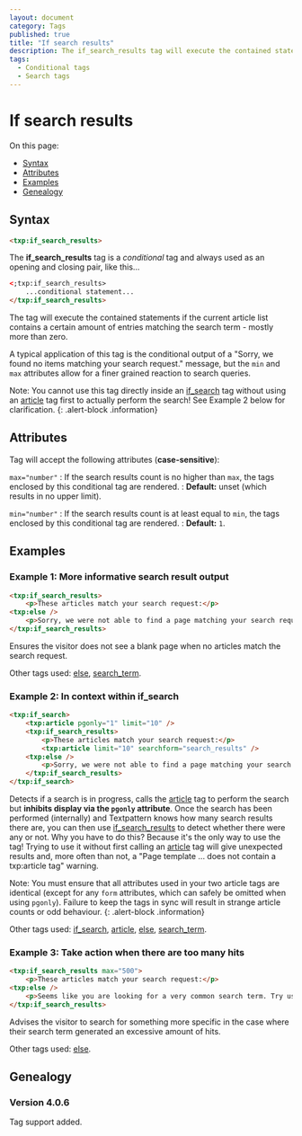 ```yaml
---
layout: document
category: Tags
published: true
title: "If search results"
description: The if_search_results tag will execute the contained statements if the current article list contains a certain amount of entries matching a search.
tags:
  - Conditional tags
  - Search tags
---
```


# If search results

On this page:

* [Syntax](#syntax)
* [Attributes](#attributes)
* [Examples](#examples)
* [Genealogy](#genealogy)

## Syntax

~~~ html
<txp:if_search_results>
~~~

The **if_search_results** tag is a *conditional* tag and always used as an opening and closing pair, like this...

~~~ html
<;txp:if_search_results>
    ...conditional statement...
</txp:if_search_results>
~~~

The tag will execute the contained statements if the current article list contains a certain amount of entries matching the search term - mostly more than zero.

A typical application of this tag is the conditional output of a "Sorry, we found no items matching your search request." message, but the `min` and `max` attributes allow for a finer grained reaction to search queries.

Note: You cannot use this tag directly inside an [if_search](if_search) tag without using an [article](article) tag first to actually perform the search! See Example 2 below for clarification.
{: .alert-block .information}

## Attributes

Tag will accept the following attributes (**case-sensitive**):

`max="number"`
: If the search results count is no higher than `max`, the tags enclosed by this conditional tag are rendered.
: **Default:** unset (which results in no upper limit).

`min="number"`
: If the search results count is at least equal to `min`, the tags enclosed by this conditional tag are rendered.
: **Default:** `1`.

## Examples

### Example 1: More informative search result output

~~~ html
<txp:if_search_results>
    <p>These articles match your search request:</p>
<txp:else />
    <p>Sorry, we were not able to find a page matching your search request <q><txp:search_term /></q>.</p>
</txp:if_search_results>
~~~

Ensures the visitor does not see a blank page when no articles match the search request.

Other tags used: [else](else), [search_term](search_term).

### Example 2: In context within if_search

~~~ html
<txp:if_search>
    <txp:article pgonly="1" limit="10" />
    <txp:if_search_results>
        <p>These articles match your search request:</p>
        <txp:article limit="10" searchform="search_results" />
    <txp:else />
        <p>Sorry, we were not able to find a page matching your search request <q><txp:search_term /></q>.</p>
    </txp:if_search_results>
</txp:if_search>
~~~

Detects if a search is in progress, calls the [article](article) tag to perform the search but **inhibits display via the `pgonly` attribute**. Once the search has been performed (internally) and Textpattern knows how many search results there are, you can then use [if_search_results](if_search-results) to detect whether there were any or not. Why you have to do this? Because it's the only way to use the tag! Trying to use it without first calling an [article](article) tag will give unexpected results and, more often than not, a "Page template ... does not contain a txp:article tag" warning.

Note: You must ensure that all attributes used in your two article tags are identical (except for any `form` attributes, which can safely be omitted when using `pgonly`). Failure to keep the tags in sync will result in strange article counts or odd behaviour.
{: .alert-block .information}

Other tags used: [if_search](if_search), [article](article), [else](else), [search_term](search_term).

### Example 3: Take action when there are too many hits

~~~ html
<txp:if_search_results max="500">
    <p>These articles match your search request:</p>
<txp:else />
    <p>Seems like you are looking for a very common search term. Try using a more specific search phrase.</p>
</txp:if_search_results>
~~~

Advises the visitor to search for something more specific in the case where their search term generated an excessive amount of hits.

Other tags used: [else](else).

## Genealogy

### Version 4.0.6

Tag support added.
